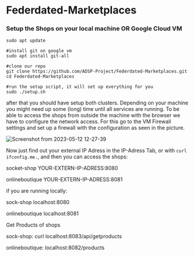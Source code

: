 # Federdated-Marketplaces

### Setup the Shops on your local machine OR Google Cloud VM


    sudo apt update
    
    #install git on google vm
    sudo apt install git-all
    
    #clone our repo
    git clone https://github.com/ADSP-Project/Federdated-Marketplaces.git
    cd Federdated-Marketplaces
    
    #run the setup script, it will set up everything for you
    sudo ./setup.sh
    
    

after that you should have setup both clusters. Depending on your machine you might need up some (long) time until all services are running.
To be able to access the shops from outside the machine with the browser we have to configure the network access. For this go to the VM Firewall settings
and set up a firewall with the configuration as seen in the picture.

![Screenshot from 2023-05-12 12-27-39](https://github.com/ADSP-Project/Federdated-Marketplaces/assets/66095628/e751bc69-730d-4b10-b670-5c7f40d681c5)

Now just find out your external IP Adress in the IP-Adress Tab, or with `curl ifconfig.me.`, and then you can access the shops:

socket-shop YOUR-EXTERN-IP-ADRESS:8080

onlineboutique YOUR-EXTERN-IP-ADRESS:8081

if you are running locally:
  
sock-shop localhost:8080
  
onlineboutique localhost:8081


Get Products of shops

sock-shop: curl localhost:8083/api/getproducts

onlineboutique: localhost:8082/products
